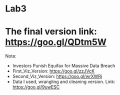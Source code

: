 # Lab3
# The final version link: https://goo.gl/QDtm5W

Note:

 * Investors Punish Equifax for Massive Data Breach
 * First_Viz_Version: https://goo.gl/zzJVcK
 * Second_Viz_Version: https://goo.gl/wrXWRj
 * Data I used, wrangling and cleaning version. Link: https://goo.gl/9uwESC
